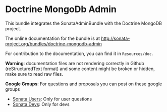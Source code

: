 Doctrine MongoDb Admin
======================


This bundle integrates the SonataAdminBundle with the Doctrine MongoDB project.

The online documentation for the bundle is at http://sonata-project.org/bundles/doctrine-mongodb-admin

For contribution to the documentation, you can find it in ``Resources/doc``.

**Warning**: documentation files are not rendering correctly in Github (reStructuredText format)
and some content might be broken or hidden, make sure to read raw files.

**Google Groups**: For questions and proposals you can post on these google groups

* [Sonata Users](https://groups.google.com/group/sonata-users): Only for user questions
* [Sonata Devs](https://groups.google.com/group/sonata-devs): Only for devs
